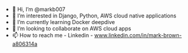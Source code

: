 - 👋 Hi, I’m @markb007
- 👀 I’m interested in Django, Python, AWS cloud native applications
- 🌱 I’m currently learning Docker deepdive
- 💞️ I’m looking to collaborate on AWS cloud apps
- 📫 How to reach me - Linkedin - www.linkedin.com/in/mark-brown-a806314a

<!---
markb007/markb007 is a ✨ special ✨ repository because its `README.md` (this file) appears on your GitHub profile.
You can click the Preview link to take a look at your changes.
--->
